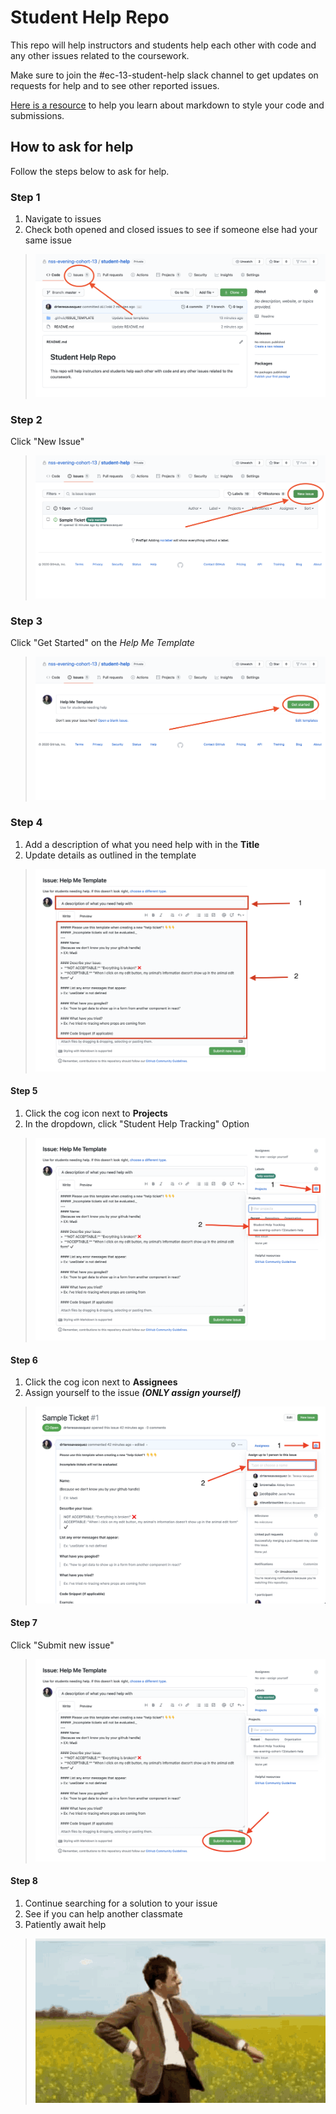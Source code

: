 # Student Help Repo

This repo will help instructors and students help each other with code and any other issues related to the coursework.

Make sure to join the #ec-13-student-help slack channel to get updates on requests for help and to see other reported issues.

[Here is a resource](https://guides.github.com/features/mastering-markdown/) to help you learn about markdown to style your code and submissions.

## How to ask for help

Follow the steps below to ask for help. 

### Step 1
1. Navigate to issues
2. Check both opened and closed issues to see if someone else had your same issue
> ![Issues](./assets/navigate-to-issues.png)

### Step 2
Click "New Issue"
> ![Issues](./assets/click-new-issue.png)

### Step 3
Click "Get Started" on the _Help Me Template_
> ![Issues](./assets/click-get-started.png)

### Step 4
1. Add a description of what you need help with in the **Title**
1. Update details as outlined in the template
> ![Issues](./assets/step4.png)

#### Step 5
1. Click the cog icon next to **Projects**
1. In the dropdown, click "Student Help Tracking" Option
> ![Issues](./assets/step5.png)

#### Step 6
1. Click the cog icon next to **Assignees**
1. Assign yourself to the issue _**(ONLY assign yourself)**_
> ![Issues](./assets/step7.png)

#### Step 7
Click "Submit new issue"
> ![Issues](./assets/step6.png)

#### Step 8
1. Continue searching for a solution to your issue
1. See if you can help another classmate
1. Patiently await help
> ![Wait](./assets/tenor.gif)




